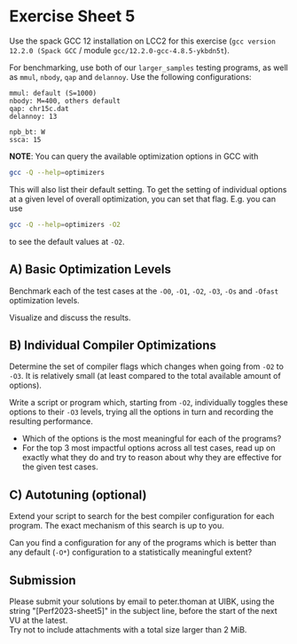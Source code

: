Exercise Sheet 5
================

Use the spack GCC 12 installation on LCC2 for this exercise (`gcc version 12.2.0 (Spack GCC` / module `gcc/12.2.0-gcc-4.8.5-ykbdn5t`).

For benchmarking, use both of our `larger_samples` testing programs, as well as `mmul`, `nbody`, `qap` and `delannoy`.
Use the following configurations:
```
mmul: default (S=1000)
nbody: M=400, others default
qap: chr15c.dat
delannoy: 13

npb_bt: W
ssca: 15
```

**NOTE**: You can query the available optimization options in GCC with  
```bash
gcc -Q --help=optimizers
```
This will also list their default setting. 
To get the setting of individual options at a given level of overall optimization, you can set that flag. E.g. you can use  
```bash
gcc -Q --help=optimizers -O2
```  
to see the default values at `-O2`.


A) Basic Optimization Levels
----------------------------

Benchmark each of the test cases at the `-O0`, `-O1`, `-O2`, `-O3`, `-Os` and `-Ofast` optimization levels.

Visualize and discuss the results.


B) Individual Compiler Optimizations
------------------------------------

Determine the set of compiler flags which changes when going from `-O2` to `-O3`. It is relatively small (at least compared to the total available amount of options).

Write a script or program which, starting from `-O2`, individually toggles these options to their `-O3` levels, trying all the options in turn and recording the resulting performance.

- Which of the options is the most meaningful for each of the programs?
- For the top 3 most impactful options across all test cases, read up on exactly what they do and try to reason about why they are effective for the given test cases.


C) Autotuning (optional)
------------------------

Extend your script to search for the best compiler configuration for each program.
The exact mechanism of this search is up to you.

Can you find a configuration for any of the programs which is better than any default (`-O*`) configuration to a statistically meaningful extent?


Submission
----------
Please submit your solutions by email to peter.thoman at UIBK, using the string "[Perf2023-sheet5]" in the subject line, before the start of the next VU at the latest.  
Try not to include attachments with a total size larger than 2 MiB.
